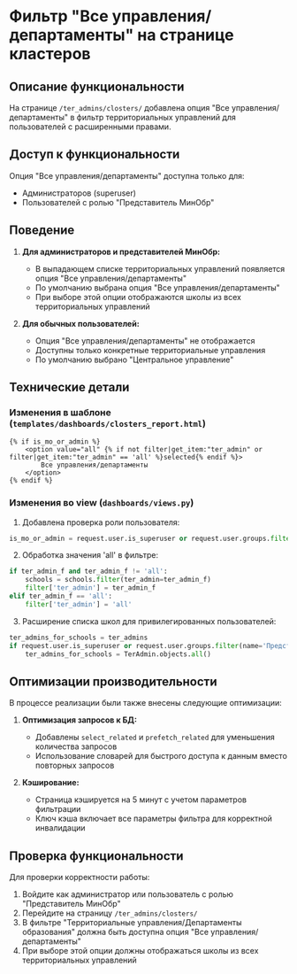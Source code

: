 # Фильтр "Все управления/департаменты" на странице кластеров

## Описание функциональности

На странице `/ter_admins/closters/` добавлена опция "Все управления/департаменты" в фильтр территориальных управлений для пользователей с расширенными правами.

## Доступ к функциональности

Опция "Все управления/департаменты" доступна только для:
- Администраторов (superuser)
- Пользователей с ролью "Представитель МинОбр"

## Поведение

1. **Для администраторов и представителей МинОбр:**
   - В выпадающем списке территориальных управлений появляется опция "Все управления/департаменты"
   - По умолчанию выбрана опция "Все управления/департаменты"
   - При выборе этой опции отображаются школы из всех территориальных управлений

2. **Для обычных пользователей:**
   - Опция "Все управления/департаменты" не отображается
   - Доступны только конкретные территориальные управления
   - По умолчанию выбрано "Центральное управление"

## Технические детали

### Изменения в шаблоне (`templates/dashboards/closters_report.html`)

```django
{% if is_mo_or_admin %}
    <option value="all" {% if not filter|get_item:"ter_admin" or filter|get_item:"ter_admin" == 'all' %}selected{% endif %}>
        Все управления/департаменты
    </option>
{% endif %}
```

### Изменения во view (`dashboards/views.py`)

1. Добавлена проверка роли пользователя:
```python
is_mo_or_admin = request.user.is_superuser or request.user.groups.filter(name='Представитель МинОбр').exists()
```

2. Обработка значения 'all' в фильтре:
```python
if ter_admin_f and ter_admin_f != 'all':
    schools = schools.filter(ter_admin=ter_admin_f)
    filter['ter_admin'] = ter_admin_f
elif ter_admin_f == 'all':
    filter['ter_admin'] = 'all'
```

3. Расширение списка школ для привилегированных пользователей:
```python
ter_admins_for_schools = ter_admins
if request.user.is_superuser or request.user.groups.filter(name='Представитель МинОбр').exists():
    ter_admins_for_schools = TerAdmin.objects.all()
```

## Оптимизации производительности

В процессе реализации были также внесены следующие оптимизации:

1. **Оптимизация запросов к БД:**
   - Добавлены `select_related` и `prefetch_related` для уменьшения количества запросов
   - Использование словарей для быстрого доступа к данным вместо повторных запросов

2. **Кэширование:**
   - Страница кэшируется на 5 минут с учетом параметров фильтрации
   - Ключ кэша включает все параметры фильтра для корректной инвалидации

## Проверка функциональности

Для проверки корректности работы:

1. Войдите как администратор или пользователь с ролью "Представитель МинОбр"
2. Перейдите на страницу `/ter_admins/closters/`
3. В фильтре "Территориальные управления/Департаменты образования" должна быть доступна опция "Все управления/департаменты"
4. При выборе этой опции должны отображаться школы из всех территориальных управлений 